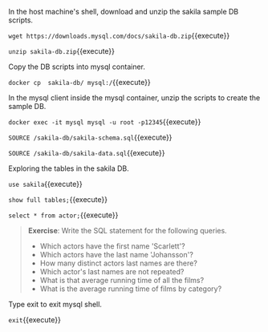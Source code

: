 In the host machine's shell, download and unzip the sakila sample DB scripts.

`wget https://downloads.mysql.com/docs/sakila-db.zip`{{execute}}

`unzip sakila-db.zip`{{execute}}


Copy the DB scripts into mysql container.

`docker cp  sakila-db/ mysql:/`{{execute}}


In the mysql client inside the mysql container, unzip the scripts to create the sample DB.

`docker exec -it mysql mysql -u root -p12345`{{execute}}

`SOURCE /sakila-db/sakila-schema.sql`{{execute}}

`SOURCE /sakila-db/sakila-data.sql`{{execute}}


Exploring the tables in the sakila DB.

`use sakila`{{execute}}

`show full tables;`{{execute}}

`select * from actor;`{{execute}}


> **Exercise**: Write the SQL statement for the following queries.
> * Which actors have the first name 'Scarlett'?
> * Which actors have the last name 'Johansson'?
> * How many distinct actors last names are there?
> * Which actor's last names are not repeated?
> * What is that average running time of all the films?
> * What is the average running time of films by category?


Type exit to exit mysql shell.

`exit`{{execute}}
